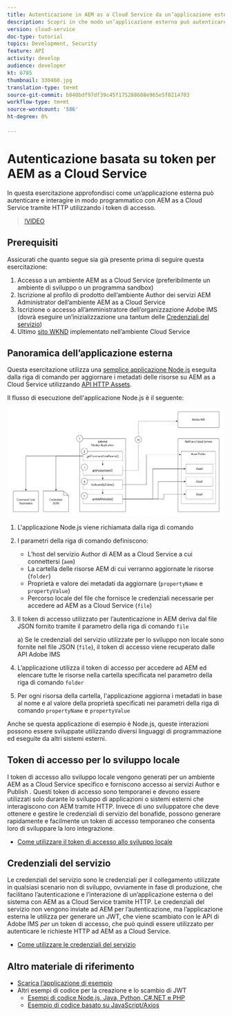 ```yaml
---
title: Autenticazione in AEM as a Cloud Service da un’applicazione esterna
description: Scopri in che modo un’applicazione esterna può autenticare e interagire in modo programmatico con AEM as a Cloud Service tramite HTTP utilizzando i token di accesso allo sviluppo locale e le credenziali del servizio.
version: cloud-service
doc-type: tutorial
topics: Development, Security
feature: API
activity: develop
audience: developer
kt: 6785
thumbnail: 330460.jpg
translation-type: tm+mt
source-git-commit: b040bdf97df39c45f175288608e965e5f0214703
workflow-type: tm+mt
source-wordcount: '586'
ht-degree: 0%

---
```



# Autenticazione basata su token per AEM as a Cloud Service

In questa esercitazione approfondisci come un’applicazione esterna può autenticare e interagire in modo programmatico con AEM as a Cloud Service tramite HTTP utilizzando i token di accesso.

>[!VIDEO](https://video.tv.adobe.com/v/330460/?quality=12&learn=on)

## Prerequisiti

Assicurati che quanto segue sia già presente prima di seguire questa esercitazione:

1. Accesso a un ambiente AEM as a Cloud Service (preferibilmente un ambiente di sviluppo o un programma sandbox)
1. Iscrizione al profilo di prodotto dell’ambiente Author dei servizi AEM Administrator dell’ambiente AEM as a Cloud Service
1. Iscrizione o accesso all’amministratore dell’organizzazione Adobe IMS (dovrà eseguire un’inizializzazione una tantum delle [Credenziali del servizio](./service-credentials.md))
1. Ultimo [sito WKND](https://github.com/adobe/aem-guides-wknd) implementato nell’ambiente Cloud Service

## Panoramica dell’applicazione esterna

Questa esercitazione utilizza una [semplice applicazione Node.js](./assets/aem-guides_token-authentication-external-application.zip) eseguita dalla riga di comando per aggiornare i metadati delle risorse su AEM as a Cloud Service utilizzando [API HTTP Assets](https://experienceleague.adobe.com/docs/experience-manager-cloud-service/assets/admin/mac-api-assets.html).

Il flusso di esecuzione dell&#39;applicazione Node.js è il seguente:

![Applicazione esterna](./assets/overview/external-application.png)

1. L&#39;applicazione Node.js viene richiamata dalla riga di comando
1. I parametri della riga di comando definiscono:
   + L’host del servizio Author di AEM as a Cloud Service a cui connettersi (`aem`)
   + La cartella delle risorse AEM di cui verranno aggiornate le risorse (`folder`)
   + Proprietà e valore dei metadati da aggiornare (`propertyName` e `propertyValue`)
   + Percorso locale del file che fornisce le credenziali necessarie per accedere ad AEM as a Cloud Service (`file`)
1. Il token di accesso utilizzato per l’autenticazione in AEM deriva dal file JSON fornito tramite il parametro della riga di comando `file`

   a) Se le credenziali del servizio utilizzate per lo sviluppo non locale sono fornite nel file JSON (`file`), il token di accesso viene recuperato dalle API Adobe IMS
1. L’applicazione utilizza il token di accesso per accedere ad AEM ed elencare tutte le risorse nella cartella specificata nel parametro della riga di comando `folder`
1. Per ogni risorsa della cartella, l&#39;applicazione aggiorna i metadati in base al nome e al valore della proprietà specificati nei parametri della riga di comando `propertyName` e `propertyValue`

Anche se questa applicazione di esempio è Node.js, queste interazioni possono essere sviluppate utilizzando diversi linguaggi di programmazione ed eseguite da altri sistemi esterni.

## Token di accesso per lo sviluppo locale

I token di accesso allo sviluppo locale vengono generati per un ambiente AEM as a Cloud Service specifico e forniscono accesso ai servizi Author e Publish .  Questi token di accesso sono temporanei e devono essere utilizzati solo durante lo sviluppo di applicazioni o sistemi esterni che interagiscono con AEM tramite HTTP. Invece di uno sviluppatore che deve ottenere e gestire le credenziali di servizio del bonafide, possono generare rapidamente e facilmente un token di accesso temporaneo che consenta loro di sviluppare la loro integrazione.

+ [Come utilizzare il token di accesso allo sviluppo locale](./local-development-access-token.md)

## Credenziali del servizio

Le credenziali del servizio sono le credenziali per il collegamento utilizzate in qualsiasi scenario non di sviluppo, ovviamente in fase di produzione, che facilitano l’autenticazione e l’interazione di un’applicazione esterna o del sistema con AEM as a Cloud Service tramite HTTP. Le credenziali del servizio non vengono inviate ad AEM per l’autenticazione, ma l’applicazione esterna le utilizza per generare un JWT, che viene scambiato con le API di Adobe IMS _per_ un token di accesso, che può quindi essere utilizzato per autenticare le richieste HTTP ad AEM as a Cloud Service.

+ [Come utilizzare le credenziali del servizio](./service-credentials.md)

## Altro materiale di riferimento

+ [Scarica l’applicazione di esempio](./assets/aem-guides_token-authentication-external-application.zip)
+ Altri esempi di codice per la creazione e lo scambio di JWT
   + [Esempi di codice Node.js, Java, Python, C#.NET e PHP](https://www.adobe.io/authentication/auth-methods.html#!AdobeDocs/adobeio-auth/master/JWT/samples/samples.md)
   + [Esempio di codice basato su JavaScript/Axios](https://github.com/adobe/aemcs-api-client-lib)
